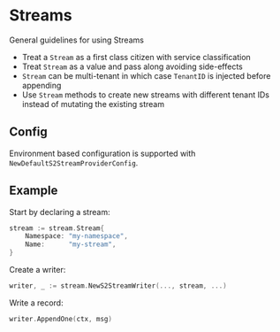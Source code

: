 # Streams

General guidelines for using Streams

- Treat a `Stream` as a first class citizen with service classification
- Treat `Stream` as a value and pass along avoiding side-effects
- `Stream` can be multi-tenant in which case `TenantID` is injected before appending
- Use `Stream` methods to create new streams with different tenant IDs instead of mutating the existing stream

## Config

Environment based configuration is supported with `NewDefaultS2StreamProviderConfig`.

## Example

Start by declaring a stream:

```go
stream := stream.Stream{
	Namespace: "my-namespace",
	Name:      "my-stream",
}
```

Create a writer:

```go
writer, _ := stream.NewS2StreamWriter(..., stream, ...)
```

Write a record:

```go
writer.AppendOne(ctx, msg)
```
